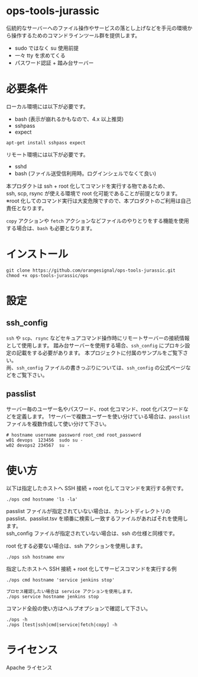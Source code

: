 # ops-tools-jurassic

伝統的なサーバーへのファイル操作やサービスの落とし上げなどを手元の環境から操作するためのコマンドラインツール群を提供します。

- sudo ではなく su 使用前提
- 一々 tty を求めてくる
- パスワード認証 + 踏み台サーバー

# 必要条件

ローカル環境には以下が必要です。

- bash (表示が崩れるかもなので、4.x 以上推奨)
- sshpass
- expect

```
apt-get install sshpass expect
```

リモート環境には以下が必要です。

- sshd
- bash (ファイル送受信利用時。ログインシェルでなくて良い)

本プロダクトは ssh + root 化してコマンドを実行する物であるため、   
ssh, scp, rsync が使える環境で root 化可能であることが前提となります。   
※root 化してのコマンド実行は大変危険ですので、本プロダクトのご利用は自己責任となります。

`copy` アクションや `fetch` アクションなどファイルのやりとりをする機能を使用する場合は、`bash` も必要となります。

# インストール

```
git clone https://github.com/orangesignal/ops-tools-jurassic.git
chmod +x ops-tools-jurassic/ops
```

# 設定

## ssh_config

`ssh` や `scp`、`rsync` などセキュアコマンド操作時にリモートサーバーの接続情報として使用します。
踏み台サーバーを使用する場合、`ssh_config` にプロキシ設定の記載をする必要があります。
本プロジェクトに付属のサンプルをご覧下さい。   
尚、`ssh_config` ファイルの書きっぷりについては、`ssh_config` の公式ページなどをご覧下さい。

## passlist

サーバー毎のユーザー名やパスワード、root 化コマンド、root 化パスワードなどを定義します。
1サーバーで複数ユーザーを使い分けている場合は、`passlist` ファイルを複数作成して使い分けて下さい。   

```:passlist
# hostname username password root_cmd root_password
w01	devops	123456	sudo su -	
w02	devops2	234567	su -	
```

# 使い方

以下は指定したホストへ SSH 接続 + root 化してコマンドを実行する例です。

```
./ops cmd hostname 'ls -la'
```

passlist ファイルが指定されていない場合は、カレントディレクトリの passlist、passlist.tsv を順番に検索し一致するファイルがあればそれを使用します。   
ssh_config ファイルが指定されていない場合は、ssh の仕様と同様です。   

root 化する必要ない場合は、ssh アクションを使用します。

```
./ops ssh hostname env
```


指定したホストへ SSH 接続 + root 化してサービスコマンドを実行する例
```
./ops cmd hostname 'service jenkins stop'

プロセス確認したい場合は service アクションを使用します。
./ops service hostname jenkins stop
```

コマンド全般の使い方はヘルプオプションで確認して下さい。
```
./ops -h
./ops [test|ssh|cmd|service|fetch|copy] -h
```

# ライセンス

Apache ライセンス
